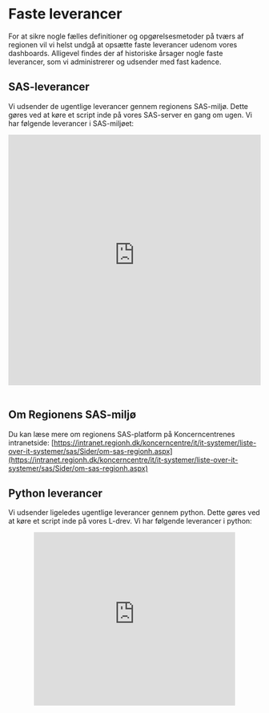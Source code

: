 # Faste leverancer

For at sikre nogle fælles definitioner og opgørelsesmetoder på tværs af regionen vil vi helst undgå at opsætte faste leverancer udenom vores dashboards. Alligevel findes der af historiske årsager nogle faste leverancer, som vi administrerer og udsender med fast kadence.

## SAS-leverancer
Vi udsender de ugentlige leverancer gennem regionens SAS-miljø. Dette gøres ved at køre et script inde på vores SAS-server en gang om ugen. Vi har følgende leverancer i SAS-miljøet:

<center>
<iframe width="100%" height="500" frameborder="0" scrolling="no" src="https://regionh-my.sharepoint.com/personal/stefan_sajin-henningsen_regionh_dk/_layouts/15/Doc.aspx?sourcedoc={02a46bb1-7043-4b78-9d3e-cfe7173804d9}&action=embedview&wdAllowInteractivity=False&Item=Tabel1&wdHideGridlines=True&wdInConfigurator=True&wdInConfigurator=True"></iframe>
</center>
<br>

## Om Regionens SAS-miljø
Du kan læse mere om regionens SAS-platform på Koncerncentrenes intranetside:
[https://intranet.regionh.dk/koncerncentre/it/it-systemer/liste-over-it-systemer/sas/Sider/om-sas-regionh.aspx](https://intranet.regionh.dk/koncerncentre/it/it-systemer/liste-over-it-systemer/sas/Sider/om-sas-regionh.aspx)


## Python leverancer
Vi udsender ligeledes ugentlige leverancer gennem python. Dette gøres ved at køre et script inde på vores L-drev. Vi har følgende leverancer i python:
<center>
<iframe width="402" height="346" frameborder="0" scrolling="no" src="https://regionh-my.sharepoint.com/personal/stefan_sajin-henningsen_regionh_dk/_layouts/15/Doc.aspx?sourcedoc={0fb12110-94e1-4b1a-8488-dcf3b0dbe6dc}&action=embedview&wdAllowInteractivity=False&wdHideGridlines=True&wdHideHeaders=True&wdDownloadButton=True&wdInConfigurator=True&wdInConfigurator=True"></iframe>
</center>
